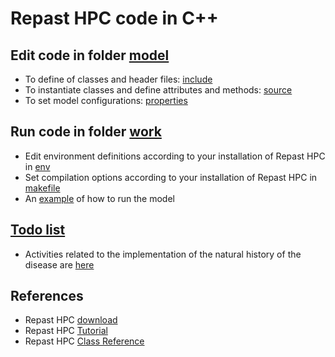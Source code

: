 # Repast HPC code in C++

## Edit code in folder [model](model/)
- To define of classes and header files: [include](model/include/)
- To instantiate classes and define attributes and methods: [source](model/src)
- To set model configurations: [properties](model/props)

## Run code in folder [work](work/)
- Edit environment definitions according to your installation of Repast HPC in [env](work/env)
- Set compilation options according to your installation of Repast HPC in [makefile](work/makefile)
- An [example](work/run.txt) of how to run the model

## [Todo list](todo)
- Activities related to the implementation of the natural history of the disease are [here](todo/work.md)

## References
- Repast HPC [download](https://repast.github.io/download.html)
- Repast HPC [Tutorial](https://repast.github.io/hpc_tutorial/main.html)
- Repast HPC [Class Reference](https://repast.github.io/docs/api/hpc/repast_hpc/index.html)
